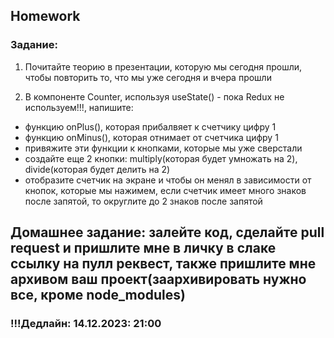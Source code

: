 ## Homework

### Задание:

1. Почитайте теорию в презентации, которую мы сегодня прошли, чтобы повторить то, что мы уже сегодня и вчера прошли

2. В компоненте Counter, используя useState() - пока Redux не используем!!!, напишите:

- функцию onPlus(), которая прибалвяет к счетчику цифру 1
- функцию onMinus(), которая отнимает от счетчика цифру 1
- привяжите эти функции к кнопками, которые мы уже сверстали
- создайте еще 2 кнопки: multiply(которая будет умножать на 2), divide(которая будет делить на 2)
- отобразите счетчик на экране и чтобы он менял в зависимости от кнопок, которые мы нажимем, если счетчик имеет много знаков после запятой,
  то округлите до 2 знаков после запятой

## Домашнее задание: залейте код, сделайте pull request и пришлите мне в личку в слаке ссылку на пулл реквест, также пришлите мне архивом ваш проект(заархивировать нужно все, кроме node_modules)

### !!!Дедлайн: 14.12.2023: 21:00
